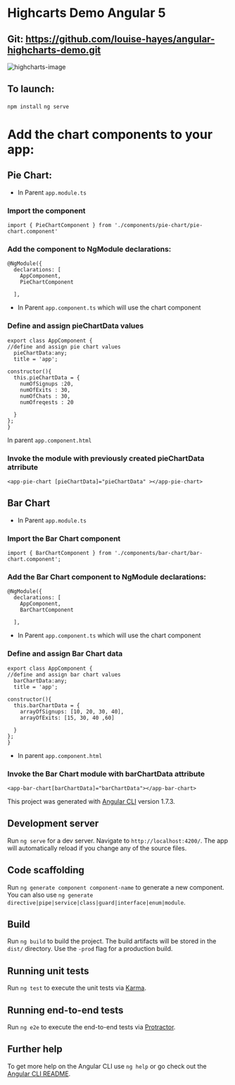 # Highcarts Demo Angular 5

## Git: https://github.com/louise-hayes/angular-highcharts-demo.git

![highcharts-image](https://user-images.githubusercontent.com/29293985/38378460-c5e2641e-38cb-11e8-9f6d-80590e7a1336.png)

## To launch: 
```npm install```
```ng serve```

# Add the chart components to your app:

## Pie Chart:

- In Parent ```app.module.ts``` 
### Import the component

```
import { PieChartComponent } from './components/pie-chart/pie-chart.component'
```

### Add the component to NgModule declarations:
```
@NgModule({
  declarations: [
    AppComponent,
    PieChartComponent
    
  ],
```


- In Parent ```app.component.ts``` which will use the chart component
### Define and assign pieChartData values
```
export class AppComponent {
//define and assign pie chart values
  pieChartData:any;
  title = 'app';

constructor(){
  this.pieChartData = {
    numOfSignups :20,
    numOfExits : 30,
    numOfChats : 30,
    numOfreqests : 20
  
  }
};
}
```

In parent ```app.component.html```
### Invoke the <app-pie-chart> module with previously created pieChartData atrribute

```
<app-pie-chart [pieChartData]="pieChartData" ></app-pie-chart>
```


## Bar Chart

- In Parent ```app.module.ts``` 
### Import the Bar Chart component

```
import { BarChartComponent } from './components/bar-chart/bar-chart.component';

```
### Add the Bar Chart component to NgModule declarations:

```
@NgModule({
  declarations: [
    AppComponent,
    BarChartComponent
    
  ],
```


- In Parent ```app.component.ts``` which will use the chart component
### Define and assign Bar Chart data

```
export class AppComponent {
//define and assign bar chart values
  barChartData:any;
  title = 'app';

constructor(){
  this.barChartData = {
    arrayOfSignups: [10, 20, 30, 40],
    arrayOfExits: [15, 30, 40 ,60]

  }
};
}
```
- In parent ```app.component.html```
### Invoke the Bar Chart module with barChartData attribute
```
<app-bar-chart[barChartData]="barChartData"></app-bar-chart> 

```















This project was generated with [Angular CLI](https://github.com/angular/angular-cli) version 1.7.3.

## Development server

Run `ng serve` for a dev server. Navigate to `http://localhost:4200/`. The app will automatically reload if you change any of the source files.

## Code scaffolding

Run `ng generate component component-name` to generate a new component. You can also use `ng generate directive|pipe|service|class|guard|interface|enum|module`.

## Build

Run `ng build` to build the project. The build artifacts will be stored in the `dist/` directory. Use the `-prod` flag for a production build.

## Running unit tests

Run `ng test` to execute the unit tests via [Karma](https://karma-runner.github.io).

## Running end-to-end tests

Run `ng e2e` to execute the end-to-end tests via [Protractor](http://www.protractortest.org/).

## Further help

To get more help on the Angular CLI use `ng help` or go check out the [Angular CLI README](https://github.com/angular/angular-cli/blob/master/README.md).
